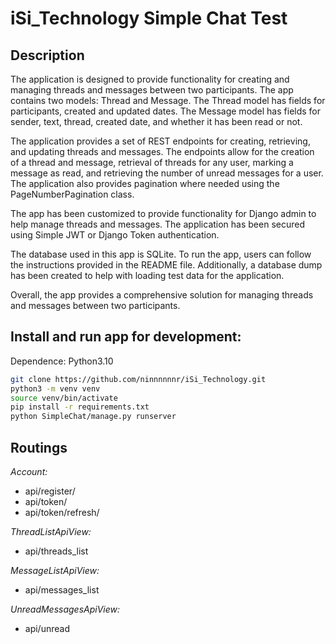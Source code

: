 # iSi_Technology Simple Chat Test
## Description


The application is designed to provide functionality for creating and managing threads and 
messages between two participants. The app contains two models: Thread and Message. 
The Thread model has fields for participants, created and updated dates. The Message 
model has fields for sender, text, thread, created date, and whether it has been read or not.

The application provides a set of REST endpoints for creating, retrieving, and updating 
threads and messages. The endpoints allow for the creation of a thread and message, retrieval 
of threads for any user, marking a message as read, and retrieving the number of unread 
messages for a user. The application also provides pagination where needed using the 
PageNumberPagination class.

The app has been customized to provide functionality for Django admin to help manage threads and 
messages. The application has been secured using Simple JWT or Django Token authentication.

The database used in this app is SQLite. To run the app, users can follow the instructions 
provided in the README file. Additionally, a database dump has been created to help with loading 
test data for the application.

Overall, the app provides a comprehensive solution for managing threads 
and messages between two participants.

## Install and run app for development:

Dependence: Python3.10

```sh
git clone https://github.com/ninnnnnnr/iSi_Technology.git
python3 -m venv venv
source venv/bin/activate
pip install -r requirements.txt
python SimpleChat/manage.py runserver
```

## Routings

 *Account:*
 - api/register/
 - api/token/
 - api/token/refresh/

  *ThreadListApiView:*
 - api/threads_list
 
  *MessageListApiView:*
 - api/messages_list
 
  *UnreadMessagesApiView:*
 - api/unread







